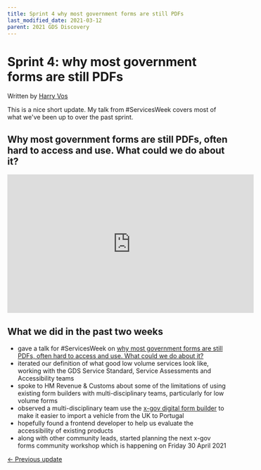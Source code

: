 ```yaml
---
title: Sprint 4 why most government forms are still PDFs
last_modified_date: 2021-03-12
parent: 2021 GDS Discovery
---
```


# Sprint 4: why most government forms are still PDFs

Written by [Harry Vos](https://twitter.com/vosageroll)

This is a nice short update. My talk from #ServicesWeek covers most of what we've been up to over the past sprint.

## Why most government forms are still PDFs, often hard to access and use. What could we do about it?

<iframe width="560" height="315" src="https://www.youtube-nocookie.com/embed/A6NAPQVwNOc?start=5799" frameborder="0" allow="accelerometer; autoplay; clipboard-write; encrypted-media; gyroscope; picture-in-picture" allowfullscreen></iframe>

## What we did in the past two weeks

- gave a talk for #ServicesWeek on [why most government forms are still PDFs, often hard to access and use. What could we do about it?](https://youtu.be/A6NAPQVwNOc?t=5799)
- iterated our definition of what good low volume services look like, working with the GDS Service Standard, Service Assessments and Accessibility teams
- spoke to HM Revenue & Customs about some of the limitations of using existing form builders with multi-disciplinary teams, particularly for low volume forms
- observed a multi-disciplinary team use the [x-gov digital form builder](https://digital-form-builder-designer.herokuapp.com/) to make it easier to import a vehicle from the UK to Portugal
- hopefully found a frontend developer to help us evaluate the accessibility of existing products
- along with other community leads, started planning the next x-gov forms community workshop which is happening on Friday 30 April 2021

[<- Previous update](/x-gov-form-community/2021-discovery/sprint-3)
